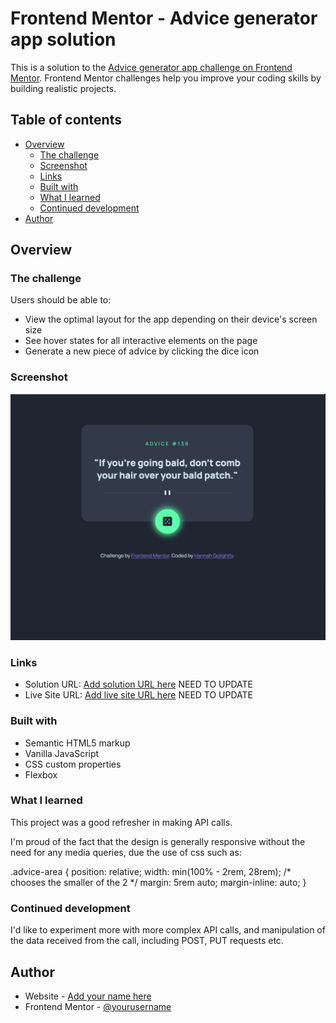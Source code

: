 # Frontend Mentor - Advice generator app solution

This is a solution to the [Advice generator app challenge on Frontend Mentor](https://www.frontendmentor.io/challenges/advice-generator-app-QdUG-13db). Frontend Mentor challenges help you improve your coding skills by building realistic projects.

## Table of contents

- [Overview](#overview)
  - [The challenge](#the-challenge)
  - [Screenshot](#screenshot)
  - [Links](#links)
  - [Built with](#built-with)
  - [What I learned](#what-i-learned)
  - [Continued development](#continued-development)
- [Author](#author)

## Overview

### The challenge

Users should be able to:

- View the optimal layout for the app depending on their device's screen size
- See hover states for all interactive elements on the page
- Generate a new piece of advice by clicking the dice icon

### Screenshot

![](./screenshot.jpg)


### Links

- Solution URL: [Add solution URL here](https://your-solution-url.com) NEED TO UPDATE 
- Live Site URL: [Add live site URL here](https://your-live-site-url.com)  NEED TO UPDATE 

### Built with

- Semantic HTML5 markup
- Vanilla JavaScript
- CSS custom properties
- Flexbox

### What I learned

This project was a good refresher in making API calls.

I'm proud of the fact that the design is generally responsive without the need for any media queries, due the use of css such as: 

.advice-area {
    position: relative;
    width: min(100% - 2rem, 28rem); /* chooses the smaller of the 2 */
    margin: 5rem auto;
    margin-inline: auto;
}


### Continued development

I'd like to experiment more with more complex API calls, and manipulation of the data received from the call, including POST, PUT requests etc.

## Author

- Website - [Add your name here](https://hannahgolightly.dev)
- Frontend Mentor - [@yourusername](https://www.frontendmentor.io/profile/yourusername)
